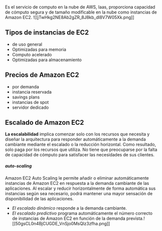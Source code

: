 
Es el servicio de computo en la nube de AWS, Iaas, proporciona capacidad de cómputo segura y de tamaño modificable en la nube como instancias de Amazon EC2.
![[jTwHkg2NE8Ab2gZR_8J8kb_dl8V7W05Xk.png]]

## Tipos de instancias de EC2
* de uso general
* Optimizadas para memoria
* Computo acelerado
* Optimizadas para almacenamiento

## Precios de Amazon EC2
* por demanda
* instancia reservada
* savings plans
* instancias de spot
* servidor dedicado

## Escalado de Amazon EC2
**La escalabilidad** implica comenzar solo con los recursos que necesita y diseñar la arquitectura para responder automáticamente a la demanda cambiante mediante el escalado o la reducción horizontal. Como resultado, solo paga por los recursos que utiliza. No tiene que preocuparse por la falta de capacidad de cómputo para satisfacer las necesidades de sus clientes.
##### auto-scaling
Amazon EC2 Auto Scaling le permite añadir o eliminar automáticamente instancias de Amazon EC2 en respuesta a la demanda cambiante de las aplicaciones. Al escalar y reducir horizontalmente de forma automática sus instancias según sea necesario, podrá mantener una mayor sensación de disponibilidad de las aplicaciones.

- _El escalado dinámico_ responde a la demanda cambiante. 
- _El escalado predictivo_ programa automáticamente el número correcto de instancias de Amazon EC2 en función de la demanda prevista.![[50gsCL0n4BjCUGDE_VnSjo0MsQlz3zfha.png]]